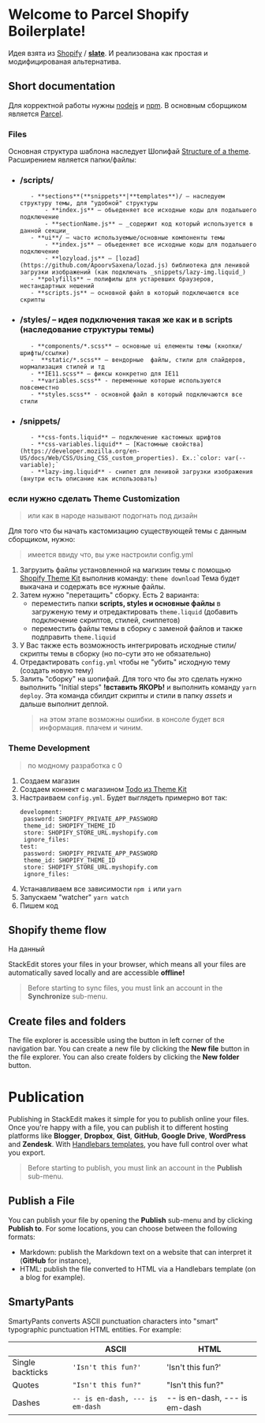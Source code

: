 # Welcome to Parcel Shopify Boilerplate!

Идея взята из [Shopify](https://github.com/Shopify) / **[slate](https://github.com/Shopify/slate)**. И реализована как простая и модифицированая альтернатива.

## Short documentation

Для корректной работы нужны [nodejs](https://nodejs.org/en/) и [npm](https://www.npmjs.com/).
В основным сборщиком является [Parcel](https://parceljs.org/).

### Files

Основная структура шаблона наследует Шопифай [Structure of a theme](https://help.shopify.com/en/manual/using-themes/theme-structure). Расширением является папки/файлы:

- ### /scripts/
      	 - **sections**(**snippets**|**templates**)/ – наследуем структуру темы, для "удобной" структуры
      		 - **index.js** – обьеденяет все исходные коды для подальшего подключение
      		 - **sectionName.js** – _содержит код который используется в данной секции_
      	 - **ui**/ – часто используемые/основные компоненты темы
      		 - **index.js** – обьеденяет все исходные коды для подальшего подключение
      		 - **lozyload.js** – [lozad](https://github.com/ApoorvSaxena/lozad.js) библиотека для ленивой загрузки изображений (как подключать _snippets/lazy-img.liquid_)
      	 - **polyfills** – полифилы для устаревших браузеров, нестандартных нешений
      	 - **scripts.js** – основной файл в который подключаются все скрипты
- ### /styles/ – идея подключения такая же как и в scripts (наследование структуры темы)
      	 - **components/*.scss** – основные ui елементы темы (кнопки/шрифты/ссылки)
      	 -  **static/*.scss** – вендорные  файлы, стили для слайдеров, нормализация стилей и тд
      	 - **IE11.scss** – фиксы конкретно для IE11
      	 - **variables.scss** - переменные которые используются повсеместно
      	 - **styles.scss** - основной файл в который подключаются все стили
- ### /snippets/
      	 - **css-fonts.liquid** – подключение кастомных шрифтов
      	 - **css-variables.liquid** – [Кастомные свойства](https://developer.mozilla.org/en-US/docs/Web/CSS/Using_CSS_custom_properties). Ex.:`color: var(--variable);`
      	 - **lazy-img.liquid** - снипет для ленивой загрузки изображения (внутри есть описание как использовать)

### если нужно сделать Theme Customization

> или как в народе называют подогнать под дизайн

Для того что бы начать кастомизацию существующей темы с данным сборщиком, нужно:

> имеется ввиду что, вы уже настроили config.yml

1.  Загрузить файлы установленной на магизин темы с помощью [Shopify Theme Kit](https://shopify.github.io/themekit/) выполнив команду: `theme download`
    Тема будет выкачана и содержать все нужные файлы.
2.  Затем нужно "перетащить" сборку. Есть 2 варианта:
    - переместить папки **scripts, styles и основные файлы** в загруженую тему и отредактировать `theme.liquid` (добавить подключение скриптов, стилей, сниппетов)
    - переместить файлы темы в сборку с заменой файлов и также подправить `theme.liquid`
3.  У Вас также есть возможность интегрировать исходные стили/скрипты темы в сборку (но по-сути это не обязательно)
4.  Отредактировать `config.yml` чтобы не "убить" исходную тему (создать новую тему)
5.  Залить "сборку" на шопифай. Для того что бы это сделать нужно выполнить "Initial steps" **!вставить ЯКОРЬ!** и выполнить команду `yarn deploy`. Эта команда сбилдит скрипты и стили в папку _assets_ и дальше выполнит деплой.
    > на этом этапе возможны ошибки. в консоле будет вся информация. плачем и чиним.

### Theme Development

> по модному разработка с 0

1. Создаем магазин
2. Создаем коннект с магазином [Todo из Theme Kit](https://shopify.github.io/themekit/#get-api-access)
3. Настраиваем `config.yml`. Будет выглядеть примерно вот так:
   ```
   development:
   	password: SHOPIFY_PRIVATE_APP_PASSWORD
   	theme_id: SHOPIFY_THEME_ID
   	store: SHOPIFY_STORE_URL.myshopify.com
   	ignore_files:
   test:
   	password: SHOPIFY_PRIVATE_APP_PASSWORD
   	theme_id: SHOPIFY_THEME_ID
   	store: SHOPIFY_STORE_URL.myshopify.com
   	ignore_files:
   ```
4. Устанавливаем все зависимости `npm i` или `yarn`
5. Запускаем "watcher" `yarn watch`
6. Пишем код

## Shopify theme flow

На данный

StackEdit stores your files in your browser, which means all your files are automatically saved locally and are accessible **offline!**

> Before starting to sync files, you must link an account in the **Synchronize** sub-menu.

## Create files and folders

The file explorer is accessible using the button in left corner of the navigation bar. You can create a new file by clicking the **New file** button in the file explorer. You can also create folders by clicking the **New folder** button.

# Publication

Publishing in StackEdit makes it simple for you to publish online your files. Once you're happy with a file, you can publish it to different hosting platforms like **Blogger**, **Dropbox**, **Gist**, **GitHub**, **Google Drive**, **WordPress** and **Zendesk**. With [Handlebars templates](http://handlebarsjs.com/), you have full control over what you export.

> Before starting to publish, you must link an account in the **Publish** sub-menu.

## Publish a File

You can publish your file by opening the **Publish** sub-menu and by clicking **Publish to**. For some locations, you can choose between the following formats:

- Markdown: publish the Markdown text on a website that can interpret it (**GitHub** for instance),
- HTML: publish the file converted to HTML via a Handlebars template (on a blog for example).

## SmartyPants

SmartyPants converts ASCII punctuation characters into "smart" typographic punctuation HTML entities. For example:

|                  | ASCII                           | HTML                          |
| ---------------- | ------------------------------- | ----------------------------- |
| Single backticks | `'Isn't this fun?'`             | 'Isn't this fun?'             |
| Quotes           | `"Isn't this fun?"`             | "Isn't this fun?"             |
| Dashes           | `-- is en-dash, --- is em-dash` | -- is en-dash, --- is em-dash |

